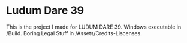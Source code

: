 # Ludum Dare 39

This is the project I made for LUDUM DARE 39. Windows executable in /Build.
Boring Legal Stuff in /Assets/Credits-Liscenses.

